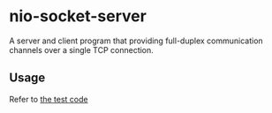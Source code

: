 # nio-socket-server
A server and client program that providing full-duplex communication channels over a single TCP connection.

## Usage
Refer to [the test code](/src/test/java/com/github/kamatama41/socket/InteractionTest.java)
